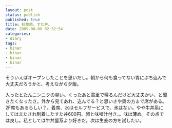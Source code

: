 ```yaml
---
layout: post
status: publish
published: true
title: 秋葉原、すた丼。
date: 2009-08-08 02:32:54
categories:
- diary
tags:
- binar
- binar
- binar
- binar
---
```

そういえばオープンしたことを思いだし。朝から何も食ってない胃にぶち込んで大丈夫だろうかと、考えながら夕飯。

入ったとたんニンニクの臭い。くったあと電車で帰るんだけど大丈夫かい、と聞きたくなったさ。外から見てあれ、込んでる？と思いきや奥の方まで席がある。2F席もあるらしい？。着席、水はセルフサービスで、氷はない。やや牛丼系にしてはまたされ到着したすた丼600円、卵と味噌汁付き。。味は薄め。その点では良し。私としては牛丼屋系より好きだ。次は生姜の方を試したい。
